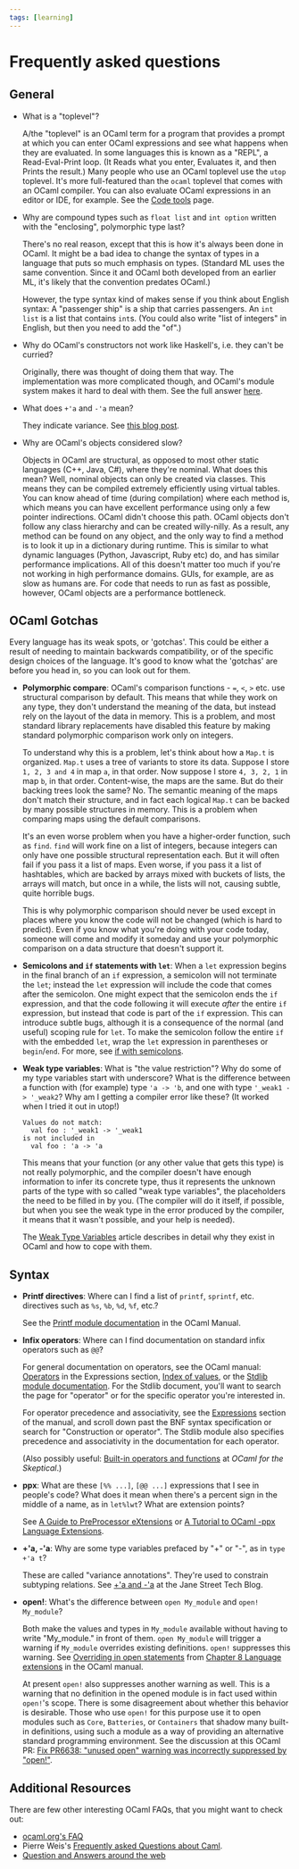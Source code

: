 ```yaml
---
tags: [learning]
---
```


# Frequently asked questions

## General

* What is a "toplevel"?

  A/the "toplevel" is an OCaml term for a program that provides a prompt
  at which you can enter OCaml expressions and see what happens when they
  are evaluated.  In some languages this is known as a "REPL", a
  Read-Eval-Print loop. (It Reads what you enter, Evaluates it, and
  then Prints the result.)  Many people who use an OCaml toplevel use the
  `utop` toplevel.  It's more full-featured than the `ocaml` toplevel that
  comes with an OCaml compiler. You can also evaluate OCaml expressions in an
  editor or IDE, for example.  See the
  [Code tools](code_tools.md)
  page.

* Why are compound types such as `float list` and `int option` written with the "enclosing", polymorphic type last?

  There's no real reason, except that this is how it's always been done in OCaml.
  It might be a bad idea to change the syntax of types in a language that puts so much emphasis on
  types.  (Standard ML uses the same convention.  Since it and OCaml both developed from an earlier
  ML, it's likely that the convention predates OCaml.)

  However, the type syntax kind of makes sense if you think about English syntax:  A "passenger
  ship" is a ship that carries passengers.  An `int list` is a list that contains `int`s.
  (You could also write "list of integers" in English, but then you need to add the "of".)

* Why do OCaml's constructors not work like Haskell's, i.e. they can't be curried?

  Originally, there was thought of doing them that way. The implementation was more complicated though,
  and OCaml's module system makes it hard to deal with them. See the full answer
  [here](http://caml-list.inria.narkive.com/WUIPH06Z/why-can-t-i-use-constructors-as-functions).

* What does `+'a` and `-'a` mean?

  They indicate variance. See [this blog post](https://blog.janestreet.com/a-and-a/).
 
* Why are OCaml's objects considered slow?

  Objects in OCaml are structural, as opposed to most other static languages (C++, Java, C#), where they're nominal.
  What does this mean?
  Well, nominal objects can only be created via classes.
  This means they can be compiled extremely efficiently using virtual tables.
  You can know ahead of time (during compilation) where each method is, which means you can have excellent performance using only a few pointer indirections.
  OCaml didn't choose this path.
  OCaml objects don't follow any class hierarchy and can be created willy-nilly.
  As a result, any method can be found on any object, and the only way to find a method is to look it up in a dictionary during runtime.
  This is similar to what dynamic languages (Python, Javascript, Ruby etc) do, and has similar performance implications.
  All of this doesn't matter too much if you're not working in high performance domains.
  GUIs, for example, are as slow as humans are.
  For code that needs to run as fast as possible, however, OCaml objects are a performance bottleneck.

## OCaml Gotchas

Every language has its weak spots, or 'gotchas'.
This could be either a result of needing to maintain backwards compatibility,
or of the specific design choices of the language.
It's good to know what the 'gotchas' are before you head in, so you can look out for them.

* **Polymorphic compare**:
    OCaml's comparison functions - `=`, `<`, `>` etc. use structural comparison by default.
    This means that while they work on any type, they don't understand the meaning of the data,
    but instead rely on the layout of the data in memory.
    This is a problem, and most standard library replacements have disabled this feature by
    making standard polymorphic comparison work only on integers.

    To understand why this is a problem, let's think about how a `Map.t` is organized.
    `Map.t` uses a tree of variants to store its data.
    Suppose I store `1, 2, 3 and 4` in map `a`, in that order.
    Now suppose I store `4, 3, 2, 1` in map `b`, in that order.
    Content-wise, the maps are the same. But do their backing trees look the same? No.
    The semantic meaning of the maps don't match their structure, and in fact each logical
    `Map.t` can be backed by many possible structures in memory.
    This is a problem when comparing maps using the default comparisons.

    It's an even worse problem when you have a higher-order function, such as `find`.
    `find` will work fine on a list of integers, because integers can only have one
    possible structural representation each.
    But it will often fail if you pass it a list of maps.
    Even worse, if you pass it a list of hashtables, which are backed by arrays mixed
    with buckets of lists, the arrays will match, but once in a while, the lists will not,
    causing subtle, quite horrible bugs.

    This is why polymorphic comparison should never be used except in places where you know
    the code will not be changed (which is hard to predict).
    Even if you know what you're doing with your code today, someone will come and modify
    it someday and use your polymorphic comparison on a data structure that doesn't support it.

* **Semicolons and `if` statements with `let`**:
When a `let` expression begins in the final branch of an `if` expression,
a semicolon will not terminate the `let`; instead the `let` expression will include
the code that comes after the semicolon.  One might expect that the semicolon ends the
`if` expression, and that the code following it will execute *after* the entire `if`
expression, but instead that code is part of the  `if` expression.  This can introduce
subtle bugs, although it is a consequence of the normal (and useful) scoping rule
for `let`.  To make the semicolon follow the entire `if` with the embedded `let`, wrap
the `let` expression in parentheses or `begin`/`end`.  For more, see
[if with semicolons](faq_if_semicolon.md).

* **Weak type variables**: What is "the value restriction"?
  Why do some of my type variables start with underscore?
  What is the difference between a function with (for example) type `'a -> 'b`,
  and one with type `'_weak1 -> '_weak2`?  Why am I getting a
  compiler error like these? (It worked when I tried it out in utop!)
  ```
  Values do not match:
    val foo : '_weak1 -> '_weak1
  is not included in
    val foo : 'a -> 'a
  ```
  This means that your function (or any other value that gets this type) is not really polymorphic,
and the compiler doesn't have enough information to infer its concrete type, thus it represents the unknown
parts of the type with so called "weak type variables", the placeholders the need to be filled in by you.
(The compiler will do it itself, if possible, but when you see the weak type in the error produced by
the compiler, it means that it wasn't possible, and your help is needed).

  The [Weak Type Variables](weak_type_variables.md) article describes in detail why they exist in OCaml and
how to cope with them.

## Syntax

* **Printf directives**: Where can I find a list of `printf`, `sprintf`,
  etc. directives such as `%s`, `%b`, `%d`, `%f`, etc.?

  See the [Printf
  module documentation](http://v2.ocaml.org/api/Printf.html)
  in the OCaml Manual.

* **Infix operators**: Where can I find documentation on standard infix
  operators such as `@@`?

  For general documentation on operators, see the OCaml manual: [Operators](https://caml.inria.fr/pub/docs/manual-ocaml/expr.html#sec151)
  in the Expressions section, [Index of values](http://v2.ocaml.org/api/index_values.html), or the
  [Stdlib module documentation](http://v2.ocaml.org/api/Stdlib.html). For the Stdlib document,
  you'll want to search the page for "operator" or for the specific operator you're interested in.

  For operator precedence and associativity, see the [Expressions](https://caml.inria.fr/pub/docs/manual-ocaml/expr.html)
  section of the manual, and scroll down past the BNF syntax specification or search for "Construction or operator".  The
  Stdlib module also specifies precedence and associativity in the documentation for each operator.

  (Also possibly useful: [Built-in operators and functions](https://www2.lib.uchicago.edu/keith/ocaml-class/operators.html)
  at *OCaml for the Skeptical*.)

* **ppx**: What are these `[%% ...]`, `[@@ ...]` expressions that I
  see in people's code?  What does it mean when there's a percent sign in the
  middle of a name, as in `let%lwt`? What are extension points?

  See [A Guide to PreProcessor eXtensions](ppx.md) or [A Tutorial to OCaml -ppx Language Extensions](https://www.victor.darvariu.me/jekyll/update/2018/06/19/ppx-tutorial.html).

* **+'a, -'a**: Why are some type variables prefaced by "+" or "-",
  as in `type +'a t`?

  These are called "variance annotations".  They're used to constrain
  subtyping relations.  See [+'a and
  -'a](https://blog.janestreet.com/a-and-a) at the Jane Street Tech
  Blog.

* **open!**: What's the difference between `open My_module` and
  `open! My_module`?

  Both make the values and types in `My_module` available without having
  to write "My_module." in front of them.  `open My_module` will trigger
  a warning if `My_module` overrides existing definitions.  `open!` suppresses
  this warning.  See [Overriding in open statements](http://caml.inria.fr/pub/docs/manual-ocaml/extn.html#sec250)
  from [Chapter 8 Language extensions](http://caml.inria.fr/pub/docs/manual-ocaml/extn.html) in
  the OCaml manual.

  At present `open!` also suppresses another warning as well.  This is a warning
  that no definition in the opened module is in fact used within
  `open!`'s scope.  There is some disagreement about whether this behavior
  is desirable.  Those who use `open!` for this purpose use it to open modules
  such as `Core`, `Batteries`, or `Containers` that shadow many built-in definitions, using such
  a module as a way of providing an alternative standard programming environment.
  See the discussion at this OCaml PR: [Fix PR6638: "unused open" warning was incorrectly suppressed
  by "open!"](https://github.com/ocaml/ocaml/pull/1110).

## Additional Resources

There are few other interesting OCaml FAQs, that you might want to check out:

* [ocaml.org's FAQ](http://ocaml.org/learn/faq.html)
* Pierre Weis's [Frequently asked Questions about Caml](http://caml.inria.fr/pub/old_caml_site/FAQ/FAQ_EXPERT-eng.html).
* [Question and Answers around the web](qna_links.md)
